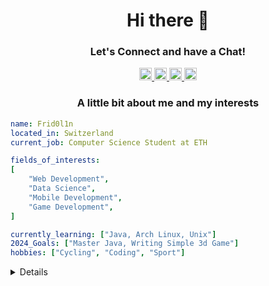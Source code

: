 <div align="center">
  <h1>Hi there 👋</h1>
  <h3>Let's Connect and have a Chat!</h3>

  <p>
    <a href="https://www.linkedin.com/in/nicolas-widmer-769a6520a/">
      <img
        height="20"
        src="https://img.shields.io/badge/Linkedin-000?logo=Linkedin&logoColor=fff"
      />
    </a>
    <a href="https://discordapp.com/users/586969625724715038">
      <img
        height="20"
        src="https://img.shields.io/badge/Discord-000?logo=discord&logoColor=fff"
      />
    </a>
    <a href="https://twitter.com/TopfridolinG">
      <img
        height="20"
        src="https://img.shields.io/badge/X%20(Twitter)-000?logo=x&logoColor=fff"
      />
    </a>
    <a href="https://www.instagram.com/_nicoladl.widmer_/">
      <img
        height="20"
        src="https://img.shields.io/badge/Instagram-000?logo=Instagram&logoColor=fff"
      />
    </a>
  </p>

  <h3>A little bit about me and my interests</h3>
</div>

```yaml
name: Frid0l1n
located_in: Switzerland
current_job: Computer Science Student at ETH

fields_of_interests:
[
    "Web Development",
    "Data Science",
    "Mobile Development",
    "Game Development",
]

currently_learning: ["Java, Arch Linux, Unix"]
2024_Goals: ["Master Java, Writing Simple 3d Game"]
hobbies: ["Cycling", "Coding", "Sport"]
```

<details>
  <div align="center">
    <p>
      :octocat:
      <img src="https://img.shields.io/github/followers/Frid0l1n"></img>
      <img src="https://img.shields.io/github/stars/Frid0l1n"></img>
      [![wakatime](https://wakatime.com/badge/user/your-wakatime-id.svg)](https://wakatime.com/@your-wakatime-id)
    </p>
  </div>
</details>
